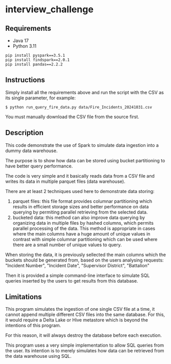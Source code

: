# interview_challenge

## Requirements
- Java 17
- Python 3.11

```
pip install pyspark==3.5.1
pip install findspark==2.0.1
pip install pandas==2.2.2
```

## Instructions
Simply install all the requirements above and run the script with the CSV as its single parameter, for example:

```
$ python run_query_fire_data.py data/Fire_Incidents_20241031.csv
```

You must manually download the CSV file from the source first.

## Description
This code demonstrate the use of Spark to simulate data ingestion into a dummy data warehouse.

The purpose is to show how data can be stored using bucket partitioning to have better query performance.

The code is very simple and it basically reads data from a CSV file and writes its data in multiple parquet files (data warehouse).

There are at least 2 techniques used here to demonstrate data storing:
1. parquet files: this file format provides columnar partitioning which results in efficient storage sizes and better performance on data querying by permiting parallel retrieving from the selected data.
2. bucketed data: this method can also improve data querying by organizing data in multiple files by hashed columns, which permits parallel processing of the data. This method is appropriate in cases where the main columns have a huge amount of unique values in contrast with simple columnar partitioning which can be used where there are a small number of unique values to query.

When storing the data, it is previously sellected the main columns which the buckets should be generated from, based on the users analysing requests:
"Incident Number", "Incident Date", "Supervisor District", "Battalion"

Then it is provided a simple command-line interface to simulate SQL queries inserted by the users to get results from this database.

## Limitations
This program simulates the ingestion of one single CSV file at a time, it cannot append multiple different CSV files into the same database. For this, it would require a Delta Lake or Hive metastore which is beyond the intentions of this program.

For this reason, it will always destroy the database before each execution.

This program uses a very simple implementation to allow SQL queries from the user. Its intention is to merely simulates how data can be retrieved from the data warehouse using SQL.

